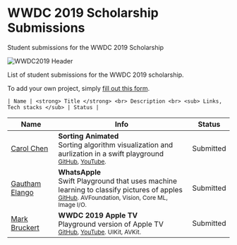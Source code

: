 # WWDC 2019 Scholarship Submissions
Student submissions for the WWDC 2019 Scholarship

![WWDC2019 Header](https://i.imgur.com/hOdqkDh.jpg)


List of student submissions for the WWDC 2019 scholarship.

To add your own project, simply [fill out this form](https://docs.google.com/forms/d/e/1FAIpQLSdlUHKJ8pqLXhp74Ucsnkl6fNck-SxKF1lWqOLfOgAIi6HHlA/viewform?usp=sf_link).

```
| Name | <strong> Title </strong> <br> Description <br> <sub> Links, Tech stacks </sub> | Status |
```

| Name | Info | Status |
|------|------|--------|
| [Carol Chen](https://carolchen.me) | <strong> Sorting Animated </strong> <br> Sorting algorithm visualization and aurlization in a swift playground  <br> <sub> [GitHub](https://github.com/kipply/sorting_algorithm_visualization_and_aurlization_in_a_swift_playground), [YouTube](https://www.youtube.com/watch?v=-fTBJMBzVng). </sub> | Submitted |
| [Gautham Elango](https://gggcubed.com/) | <strong> WhatsApple </strong> <br>Swift Playground that uses machine learning to classify pictures of apples <br> <sub> [GitHub](https://github.com/gg2001/WhatsApple). AVFoundation, Vision, Core ML, Image I/O. | Submitted |
|[Mark Bruckert](https://twitter.com/Mark_Bruckert)| <strong> WWDC 2019 Apple TV </strong> <br> Playground version of Apple TV <br> <sub> [GitHub](https://github.com/mbruckert/WWDC-2019-Apple-TV), [YouTube](https://youtu.be/mr5sKyyi4Pc). UIKit, AVKit.</sub> |Submitted|
